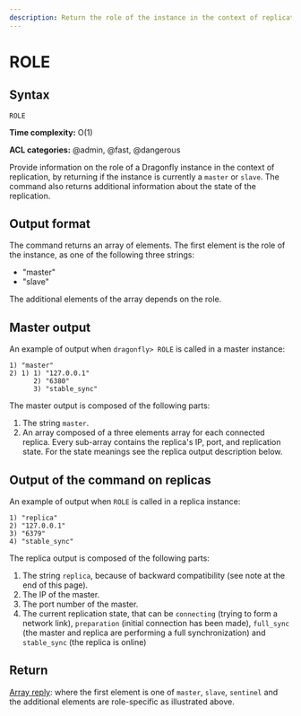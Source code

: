 ```yaml
---
description: Return the role of the instance in the context of replication
---
```


# ROLE

## Syntax

    ROLE 

**Time complexity:** O(1)

**ACL categories:** @admin, @fast, @dangerous

Provide information on the role of a Dragonfly instance in the context of replication, by returning if the instance is currently a `master` or `slave`. The command also returns additional information about the state of the replication.

## Output format

The command returns an array of elements. The first element is the role of
the instance, as one of the following three strings:

* "master"
* "slave"

The additional elements of the array depends on the role.

## Master output

An example of output when `dragonfly> ROLE` is called in a master instance:

```
1) "master"
2) 1) 1) "127.0.0.1"
      2) "6380"
      3) "stable_sync"

```

The master output is composed of the following parts:

1. The string `master`.
2. An array composed of a three elements array for each connected replica. Every sub-array contains the replica's IP, port, and replication state. For the state meanings see the replica output description below.

## Output of the command on replicas

An example of output when `ROLE` is called in a replica instance:

```
1) "replica"
2) "127.0.0.1"
3) "6379"
4) "stable_sync"
```

The replica output is composed of the following parts:

1. The string `replica`, because of backward compatibility (see note at the end of this page).
2. The IP of the master.
3. The port number of the master.
4. The current replication state, that can be `connecting` (trying to form a network link), `preparation` (initial connection has been made), `full_sync` (the master and replica are performing a full synchronization) and `stable_sync` (the replica is online)

## Return

[Array reply](https://redis.io/docs/reference/protocol-spec#resp-arrays): where the first element is one of `master`, `slave`, `sentinel` and the additional elements are role-specific as illustrated above.
